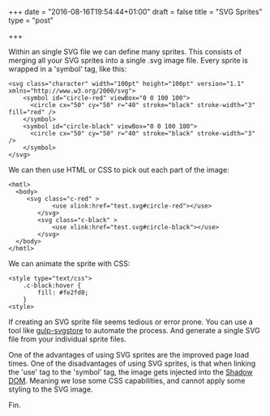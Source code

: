 +++
date = "2016-08-16T19:54:44+01:00"
draft = false
title = "SVG Sprites"
type = "post"

+++

Within an single SVG file we can define many sprites. This consists of merging all your SVG sprites into a single .svg image file. Every sprite is wrapped in a 'symbol' tag, like this:
```
<svg class="character" width="100pt" height="100pt" version="1.1" xmlns="http://www.w3.org/2000/svg">
    <symbol id="circle-red" viewBox="0 0 100 100">    
      <circle cx="50" cy="50" r="40" stroke="black" stroke-width="3" fill="red" />
    </symbol>
    <symbol id="circle-black" viewBox="0 0 100 100">    
      <circle cx="50" cy="50" r="40" stroke="black" stroke-width="3" />
    </symbol>
</svg>
```
We can then use HTML or CSS to pick out each part of the image:
```
<hmtl>
  <body>
     <svg class="c-red" >
            <use xlink:href="test.svg#circle-red"></use>
        </svg>
        <svg class="c-black" >
            <use xlink:href="test.svg#circle-black"></use>
        </svg>        
  </body>
</hmtl>
```
We can animate the sprite with CSS:
```      
<style type="text/css">
    .c-black:hover {
        fill: #fe2fd0;
    }
<style>
```
If creating an SVG sprite file seems tedious or error prone. You can use a tool like [gulp-svgstore](https://github.com/w0rm/gulp-svgstore) to automate the process. And generate a single SVG file from your individual sprite files.

One of the advantages of using SVG sprites are the improved page load times. One of the disadvantages of using SVG sprites, is that when linking the 'use' tag to the 'symbol' tag, the image gets injected into the [Shadow DOM](https://developer.mozilla.org/en-US/docs/Web/Web_Components/Shadow_DOM). Meaning we lose some CSS capabilities, and cannot apply some styling to the SVG image.

Fin.
